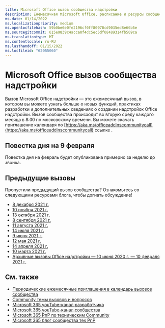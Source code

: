 ```yaml
---
title: Microsoft Office вызов сообщества надстройки
description: Ежемесячная Microsoft Office, расписание и ресурсы сообщества надстройки.
ms.date: 01/14/2022
ms.localizationpriority: medium
ms.openlocfilehash: 59b0be6e0fe2196cf0ff80970cd9035ed8e66b5e
ms.sourcegitcommit: 015e0839c4acca0f4dc5ec5df08489314fb509ca
ms.translationtype: MT
ms.contentlocale: ru-RU
ms.lasthandoff: 01/15/2022
ms.locfileid: "62055060"
---
```

# <a name="microsoft-office-add-ins-community-call"></a>Microsoft Office вызов сообщества надстройки

Вызов Microsoft Office надстройки — это ежемесячный вызов, в котором вы можете узнать больше о новых функций, практиках разработки и дополнительных сведениях о создании надстройок Office надстройки. Вызов сообщества происходит во вторую среду каждого месяца в 8:00 по московскому времени. Вы можете скачать приглашение календаря по [https://aka.ms/officeaddinscommunitycall](https://aka.ms/officeaddinscommunitycall) ссылке .

## <a name="agenda-for-february-9th-call"></a>Повестка дня на 9 февраля

Повестка дня на февраль будет опубликована примерно за неделю до звонка.

## <a name="previous-calls"></a>Предыдущие вызовы

Пропустили предыдущий вызов сообщества? Ознакомьтесь со следующими ресурсами блога, чтобы догнать обсуждение!

- [8 декабря 2021 г.](https://techcommunity.microsoft.com/t5/microsoft-365-pnp-blog/office-add-ins-community-call-december-8-2021/ba-p/3032949)
- [10 ноября 2021 г.](https://techcommunity.microsoft.com/t5/microsoft-365-pnp-blog/office-add-ins-community-call-november-10-2021/ba-p/2983146)
- [13 октября 2021 г.](https://techcommunity.microsoft.com/t5/microsoft-365-pnp-blog/office-add-ins-community-call-october-13-2021/ba-p/2867151)
- [8 сентября 2021 г.](https://techcommunity.microsoft.com/t5/microsoft-365-pnp-blog/office-add-ins-community-call-september-8-2021/ba-p/2747100)
- [11 августа 2021 г.](https://techcommunity.microsoft.com/t5/microsoft-365-pnp-blog/office-add-ins-community-call-august-2021/ba-p/2661372)
- [14 июля 2021 г.](https://techcommunity.microsoft.com/t5/microsoft-365-pnp-blog/office-add-ins-community-call-july-2021/ba-p/2573384)
- [9 июня 2021 г.](https://techcommunity.microsoft.com/t5/microsoft-365-pnp-blog/office-add-ins-community-call-june-2021/ba-p/2446156)
- [12 мая 2021 г.](https://techcommunity.microsoft.com/t5/microsoft-365-pnp-blog/office-add-ins-community-call-may-2021/ba-p/2369804)
- [14 апреля 2021 г.](https://techcommunity.microsoft.com/t5/microsoft-365-pnp-blog/office-add-ins-community-call-april-14-2021/ba-p/2318886)
- [10 марта 2021 г.](https://techcommunity.microsoft.com/t5/microsoft-365-pnp-blog/office-add-ins-community-call-march-10-2021/ba-p/2205369)
- [Архивные вызовы Office надстройки — 10 июня 2020 г. — 10 февраля 2021 г.](https://cdn.graph.office.net/prod/office/Office-Add-ins-Community-Call-Archive.pdf)

## <a name="see-also"></a>См. также

- [Периодические ежемесячные приглашения в календарь вызовов сообщества](https://aka.ms/officeaddinscommunitycall)
- [Community темы вызовов и вопросов](https://aka.ms/officeaddinsform)
- [Microsoft 365 youTube-канал разработчика](https://aka.ms/m365devyoutube)
- [Microsoft 365 youTube-канал сообщества](https://aka.ms/m365pnp/videos )
- [Microsoft 365 PnP по техническим Community](https://aka.ms/m365pnp/community)
- [Microsoft 365 блог сообщества тек PnP](https://aka.ms/m365pnp/community/blog)
